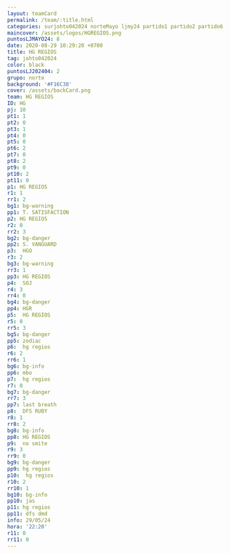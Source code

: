 ```yaml
---
layout: teamCard
permalink: /team/:title.html
categories: surjohto042024 norteMayo ljmy24 partido1 partido2 partido6 partido5 partido7 partido10 partido11 29
maincover: /assets/logos/HGREGIOS.png
puntosLJMAYO24: 8
date: 2020-08-29 10:29:20 +0700
title: HG REGIOS
tag: johto042024
color: black
puntosLJ202404: 2
grupo: norte
background: '#F16C38'
cover: /assets/backCard.png
team: HG REGIOS
ID: HG
pj: 10
pt1: 1
pt2: 0
pt3: 1
pt4: 0
pt5: 0
pt6: 2
pt7: 0
pt8: 2
pt9: 0
pt10: 2
pt11: 0
p1: HG REGIOS
r1: 1
rr1: 2
bg1: bg-warning
pp1: T. SATISFACTION
p2: HG REGIOS
r2: 0
rr2: 3
bg2: bg-danger
pp2: S. VANGUARD
p3:  HGO
r3: 2
bg3: bg-warning
rr3: 1
pp3: HG REGIOS
p4:  SOJ
r4: 3
rr4: 0
bg4: bg-danger
pp4: HGR
p5:  HG REGIOS
r5: 0
rr5: 3
bg5: bg-danger
pp5: zodiac
p6:  hg regios
r6: 2
rr6: 1
bg6: bg-info
pp6: mbo
p7:  hg regios
r7: 0
bg7: bg-danger
rr7: 3
pp7: last breath
p8:  DFS RUBY
r8: 1
rr8: 2 
bg8: bg-info
pp8: HG REGIOS
p9:  no smite
r9: 3
rr9: 0
bg9: bg-danger
pp9: hg regios
p10:  hg regios
r10: 2
rr10: 1
bg10: bg-info
pp10: jas
p11: hg regios
pp11: dfs dmd
info: 29/05/24
hora: '22:20'
r11: 0
rr11: 0
---
```



